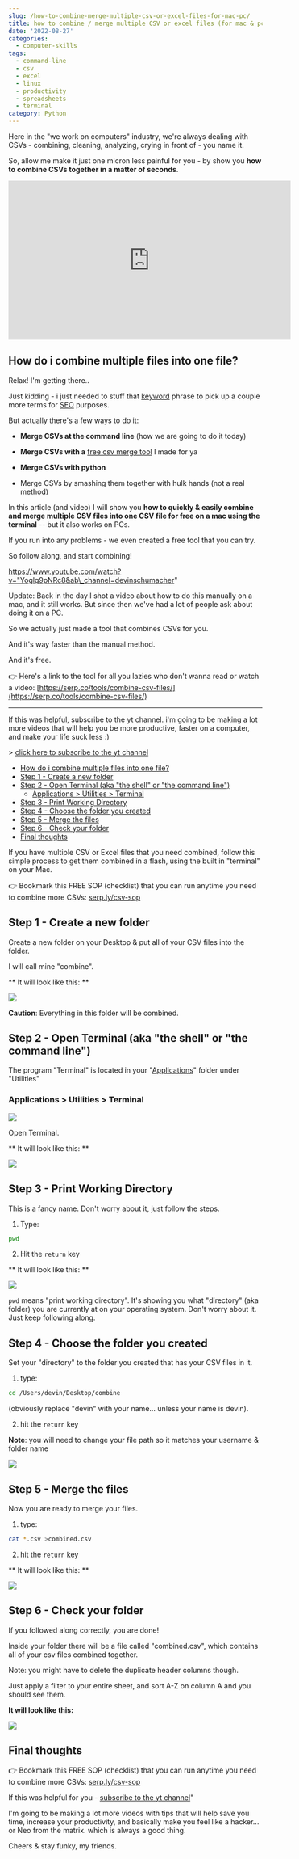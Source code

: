 ```yaml
---
slug: /how-to-combine-merge-multiple-csv-or-excel-files-for-mac-pc/
title: how to combine / merge multiple CSV or excel files (for mac & pc)
date: '2022-08-27'
categories:
  - computer-skills
tags:
  - command-line
  - csv
  - excel
  - linux
  - productivity
  - spreadsheets
  - terminal
category: Python
---
```


Here in the "we work on computers" industry, we're always dealing with CSVs - combining, cleaning, analyzing, crying in front of - you name it.

So, allow me make it just one micron less painful for you - by show you **how to combine CSVs together in a matter of seconds**.

<iframe width="560" height="315" src="https://www.youtube.com/embed/Yoglg9pNRc8?si=1UqDY8Coj_H06E8U" title="YouTube video player" frameborder="0" allow="accelerometer; autoplay; clipboard-write; encrypted-media; gyroscope; picture-in-picture; web-share" referrerpolicy="strict-origin-when-cross-origin" allowfullscreen></iframe>

## How do i combine multiple files into one file?

Relax! I'm getting there..

Just kidding - i just needed to stuff that [keyword](https://devinschumacher.com/seo-keywords/) phrase to pick up a couple more terms for [SEO](https://devinschumacher.com/what-is-seo/) purposes.

But actually there's a few ways to do it:

- **Merge CSVs at the command line** (how we are going to do it today)

- **Merge CSVs with a** [free csv merge tool](https://serp.co/tools/combine-csv-files/) I made for ya

- **Merge CSVs with python**

- Merge CSVs by smashing them together with hulk hands (not a real method)

In this article (and video) I will show you **how to quickly & easily combine and merge multiple CSV files into one CSV file for free on a mac using the terminal** -- but it also works on PCs.

If you run into any problems - we even created a free tool that you can try.

So follow along, and start combining!

https://www.youtube.com/watch?v="Yoglg9pNRc8&ab\_channel=devinschumacher"

Update: Back in the day I shot a video about how to do this manually on a mac, and it still works. But since then we've had a lot of people ask about doing it on a PC.

So we actually just made a tool that combines CSVs for you.

And it's way faster than the manual method.

And it's free.

👉 Here's a link to the tool for all you lazies who don't wanna read or watch a video: [https://serp.co/tools/combine-csv-files/](https://serp.co/tools/combine-csv-files/)

* * *

If this was helpful, subscribe to the yt channel. i'm going to be making a lot more videos that will help you be more productive, faster on a computer, and make your life suck less :)

\> [click here to subscribe to the yt channel](https://serp.ly/yt)

- [How do i combine multiple files into one file?](#how-do-i-combine-multiple-files-into-one-file)
- [Step 1 - Create a new folder](#step-1-create-a-new-folder)
- [Step 2 - Open Terminal (aka "the shell" or "the command line")](#step-2-open-terminal-aka-the-shell-or-the-command-line)
    - [Applications > Utilities > Terminal](#applications-gt-utilities-gt-terminal)
- [Step 3 - Print Working Directory](#step-3-print-working-directory)
- [Step 4 - Choose the folder you created](#step-4-choose-the-folder-you-created)
- [Step 5 - Merge the files](#step-5-merge-the-files)
- [Step 6 - Check your folder](#step-6-check-your-folder)
- [Final thoughts](#final-thoughts)

If you have multiple CSV or Excel files that you need combined, follow this simple process to get them combined in a flash, using the built in "terminal" on your Mac.

👉 Bookmark this FREE SOP (checklist) that you can run anytime you need to combine more CSVs: [serp.ly/csv-sop](https://serp.ly/csv-sop)

## Step 1 - Create a new folder

Create a new folder on your Desktop & put all of your CSV files into the folder.

I will call mine "combine".

**
It will look like this:
**

![](https://raw.githubusercontent.com/devinschumacher/uploads/main/images/1-Create-a-new-folder-on-your-Desktop-put-all-of-your-CSV-files-into-the-folder.png)

**Caution**: Everything in this folder will be combined.

## Step 2 - Open Terminal (aka "the shell" or "the command line")

The program "Terminal" is located in your "[Applications](https://devinschumacher.com/how-to-completely-delete-applications-on-mac-full-uninstallation/)" folder under "Utilities"

### Applications > Utilities > Terminal

![](https://raw.githubusercontent.com/devinschumacher/uploads/main/images/2-The-program-Terminal-is-located-in-your-Applications-folder-under-Utilities.png)

Open Terminal.

**
It will look like this:
**

![](https://raw.githubusercontent.com/devinschumacher/uploads/main/images/csv-combined-at-the-terminal.png)

## Step 3 - Print Working Directory

This is a fancy name. Don't worry about it, just follow the steps.

1. Type:

```bash
pwd
```

2. Hit the `return` key

**
It will look like this:
**

![](https://raw.githubusercontent.com/devinschumacher/uploads/main/images/csvs-merge-at-terminal-2.png)

`pwd` means "print working directory". It's showing you what "directory" (aka folder) you are currently at on your operating system. Don't worry about it. Just keep following along.

## Step 4 - Choose the folder you created

Set your "directory" to the folder you created that has your CSV files in it.

1. type:

```bash
cd /Users/devin/Desktop/combine
```

(obviously replace "devin" with your name... unless your name is devin).

2. hit the `return` key

**Note**: you will need to change your file path so it matches your username & folder name

![](https://raw.githubusercontent.com/devinschumacher/uploads/main/images/5-Set-your-directory-to-the-folder-you-created-that-has-your-CSV-files-in-it..png)

## Step 5 - Merge the files

Now you are ready to merge your files.

1. type:

```bash
cat *.csv >combined.csv
```

2. hit the `return` key

**
It will look like this:
**

![](https://raw.githubusercontent.com/devinschumacher/uploads/main/images/6-Now-you-are-ready-to-merge-your-files..png)

## Step 6 - Check your folder

If you followed along correctly, you are done!

Inside your folder there will be a file called "combined.csv", which contains all of your csv files combined together.

Note: you might have to delete the duplicate header columns though.

Just apply a filter to your entire sheet, and sort A-Z on column A and you should see them.

**It will look like this:**

![](https://raw.githubusercontent.com/devinschumacher/uploads/main/images/7-step-6-combined-csv-folder.png)

## Final thoughts

👉 Bookmark this FREE SOP (checklist) that you can run anytime you need to combine more CSVs: [serp.ly/csv-sop](https://serp.ly/csv-sop)

If this was helpful for you - [subscribe to the yt channel](https://www.youtube.com/channel/UCnzb7gSRT1PgYJoK3TFnOTA?sub_confirmation="1)"

I'm going to be making a lot more videos with tips that will help save you time, increase your productivity, and basically make you feel like a hacker... or Neo from the matrix. which is always a good thing.

Cheers & stay funky, my friends.
